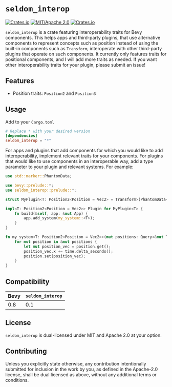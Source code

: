# `seldom_interop`

[![Crates.io](https://img.shields.io/crates/v/seldom_interop.svg)](https://crates.io/crates/seldom_interop)
[![MIT/Apache 2.0](https://img.shields.io/badge/license-MIT%2FApache-blue.svg)](https://github.com/Seldom-SE/seldom_interop#license)
[![Crates.io](https://img.shields.io/crates/d/seldom_interop.svg)](https://crates.io/crates/seldom_interop)

`seldom_interop` is a crate featuring interoperability traits for Bevy components. This helps
apps and third-party plugins, that use alternative components to represent concepts
such as position instead of using the built-in components such as `Transform`, interoperate
with other third-party plugins that operate on such components. It currently only features
traits for positional components, and I will add more traits as needed. If you want
other interoperability traits for your plugin, please submit an issue!

## Features

* Position traits: `Position2` and `Position3`

## Usage

Add to your `Cargo.toml`

```toml
# Replace * with your desired version
[dependencies]
seldom_interop = "*"
```

For apps and plugins that add components for which you would like to add interoperability,
implement relevant traits for your components. For plugins that would like to use components
in an interoperable way, add a type parameter to your plugin and relevant systems. For example:

```Rust
use std::marker::PhantomData;

use bevy::prelude::*;
use seldom_interop::prelude::*;

struct MyPlugin<T: Position2<Position = Vec2> = Transform>(PhantomData<T>);

impl<T: Position2<Position = Vec2>> Plugin for MyPlugin<T> {
    fn build(&self, app: &mut App) {
        app.add_system(my_system::<T>);
    }
}

fn my_system<T: Position2<Position = Vec2>>(mut positions: Query<&mut T>, time: Res<Time>) {
    for mut position in &mut positions {
        let mut position_vec = position.get();
        position_vec.x += time.delta_seconds();
        position.set(position_vec);
    }
}
```

## Compatibility

| Bevy | `seldom_interop` |
| ---- | ---------------- |
| 0.8  | 0.1              |

## License

`seldom_interop` is dual-licensed under MIT and Apache 2.0 at your option.

## Contributing

Unless you explicitly state otherwise, any contribution intentionally submitted for inclusion
in the work by you, as defined in the Apache-2.0 license, shall be dual licensed as above,
without any additional terms or conditions.